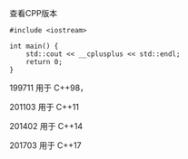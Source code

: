 查看CPP版本

```
#include <iostream>

int main() {
    std::cout << __cplusplus << std::endl;
    return 0;
}

```

199711 用于 C++98，

201103 用于 C++11

201402 用于 C++14

201703 用于 C++17